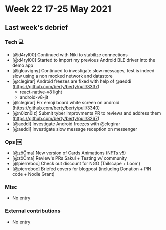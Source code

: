 # Week 22 17-25 May 2021

## Last week's debrief

### Tech :computer:

* [@d4ryl00] Continued with Niki to stabilize connections
* [@d4ryl00] Started to import my previous Android BLE driver into the demo app
* [@glouvigny] Continued to investigate slow messages, test is indeed slow using a non mocked network and datastore
* [@clegirar] Android freezes are fixed with help of @aeddi (https://github.com/berty/berty/pull/3337)
    * react-native-v8 light
    * android-v8-jit
* [@clegirar] Fix emoji board white screen on android (https://github.com/berty/berty/pull/3340)
* [@n0izn0iz] Submit tyber improvments PR to reviews and address them (https://github.com/berty/berty/pull/3267)
* [@aeddi] Investigate Android freezes with @clegirar
* [@aeddi] Investigate slow message reception on messenger

### Ops :cool:

* [@zôÖma] New version of Cards Animations [(NFTs v5)](https://samouraicoop.fromsmash.com/berty-v5-cards)
* [@zôÖma] Review's PRs Sakul + Testing w/ community
* [@pierreboc] Check out discount for NGO (Tailscape + Loom)
* [@pierreboc] Briefed covers for blogpost (including Donation + PIN code + Nodle Grant)

### Misc

* No entry


### External contributions

* No entry
